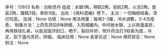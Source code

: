 序号：12603
名称：白粉灵丹
组成：水银1两，明矾2两，皂矾2两，火消2两，食盐2两，雄精3钱，朱砂3钱。
出处：《疡科遗编》卷下。
主治：一切梅疮结毒，溃烂险恶。
加减：None
功效：None
用法用量：每用2-3厘，冷水调敷，3-4次痊愈。
制备方法：上药先将后6味研细，入阳城罐内，中间放水银，上以铁盏盖好，再用铁线扎紧，以盐泥固济封口，晒干，裂纹补好，照升药法打3柱香为度，冷定，刮下盏内灵药，研细。
临床应用：None
各家论述：None
用药禁忌：None
附注：None

